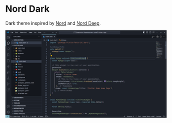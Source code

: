 # Nord Dark

Dark theme inspired by [Nord](https://marketplace.visualstudio.com/items?itemName=arcticicestudio.nord-visual-studio-code) and [Nord Deep](https://marketplace.visualstudio.com/items?itemName=marlosirapuan.nord-deep).

![""](https://raw.githubusercontent.com/yukina3230/nord-dark/main/assets/screenshot.png)
